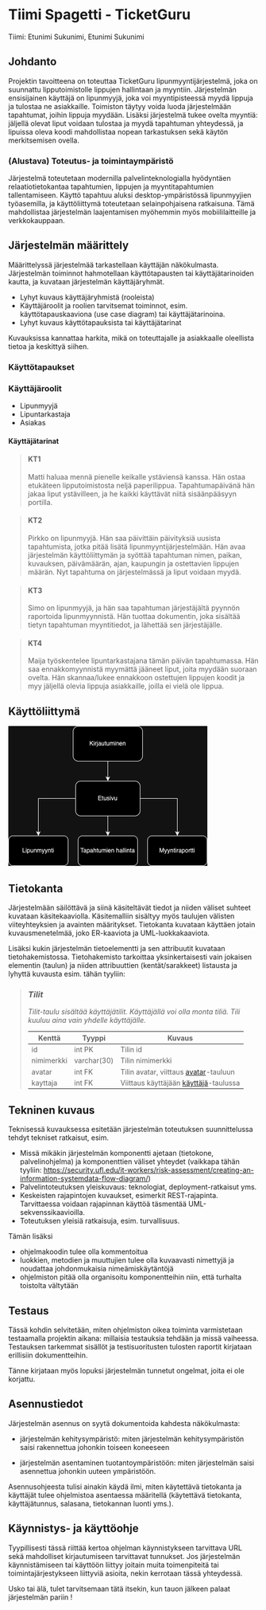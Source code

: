# Tiimi Spagetti - TicketGuru


Tiimi: Etunimi Sukunimi, Etunimi Sukunimi

## Johdanto

Projektin tavoitteena on toteuttaa TicketGuru lipunmyyntijärjestelmä, joka on suunnattu lipputoimistolle lippujen hallintaan ja myyntiin. Järjestelmän ensisijainen käyttäjä on lipunmyyjä, joka voi myyntipisteessä myydä lippuja ja tulostaa ne asiakkaille. Toimiston täytyy voida luoda järjestelmään tapahtumat, joihin lippuja myydään. Lisäksi järjestelmä tukee ovelta myyntiä: jäljellä olevat liput voidaan tulostaa ja myydä tapahtuman yhteydessä, ja lipuissa oleva koodi mahdollistaa nopean tarkastuksen sekä käytön merkitsemisen ovella.

### (Alustava) Toteutus- ja toimintaympäristö

Järjestelmä toteutetaan modernilla palvelinteknologialla hyödyntäen relaatiotietokantaa tapahtumien, lippujen ja myyntitapahtumien tallentamiseen. Käyttö tapahtuu aluksi desktop-ympäristössä lipunmyyjien työasemilla, ja käyttöliittymä toteutetaan selainpohjaisena ratkaisuna. Tämä mahdollistaa järjestelmän laajentamisen myöhemmin myös mobiililaitteille ja verkkokauppaan.


## Järjestelmän määrittely

Määrittelyssä järjestelmää tarkastellaan käyttäjän näkökulmasta. Järjestelmän
toiminnot hahmotellaan käyttötapausten tai käyttäjätarinoiden kautta, ja kuvataan järjestelmän
käyttäjäryhmät.

-   Lyhyt kuvaus käyttäjäryhmistä (rooleista)
-   Käyttäjäroolit ja roolien tarvitsemat toiminnot, esim. käyttötapauskaaviona
    (use case diagram) tai käyttäjätarinoina.
-   Lyhyt kuvaus käyttötapauksista tai käyttäjätarinat

Kuvauksissa kannattaa harkita, mikä on toteuttajalle ja asiakkaalle oleellista
tietoa ja keskittyä siihen.

### Käyttötapaukset
### Käyttäjäroolit
- Lipunmyyjä  
- Lipuntarkastaja  
- Asiakas  

#### Käyttäjätarinat
>#### KT1
>Matti haluaa mennä pienelle keikalle ystäviensä kanssa. Hän ostaa etukäteen lipputoimistosta neljä paperilippua. Tapahtumapäivänä hän jakaa liput ystävilleen, ja he kaikki käyttävät niitä sisäänpääsyyn portilla.  

>#### KT2
>Pirkko on lipunmyyjä. Hän saa päivittäin päivityksiä uusista tapahtumista, jotka pitää lisätä lipunmyyntijärjestelmään. Hän avaa järjestelmän käyttöliittymän ja syöttää tapahtuman nimen, paikan, kuvauksen, päivämäärän, ajan, kaupungin ja ostettavien lippujen määrän. Nyt tapahtuma on järjestelmässä ja liput voidaan myydä.  

>#### KT3
>Simo on lipunmyyjä, ja hän saa tapahtuman järjestäjältä pyynnön raportoida lipunmyynnistä. Hän tuottaa dokumentin, joka sisältää tietyn tapahtuman myyntitiedot, ja lähettää sen järjestäjälle.  

>#### KT4
>Maija työskentelee lipuntarkastajana tämän päivän tapahtumassa. Hän saa ennakkomyynnistä myymättä jääneet liput, joita myydään suoraan ovelta. Hän skannaa/lukee ennakkoon ostettujen lippujen koodit ja myy jäljellä olevia lippuja asiakkaille, joilla ei vielä ole lippua.  

## Käyttöliittymä

![TicketGuru käyttöliittymäkaavio](/resources/Kayttoliittyma_Ticketguru.drawio.png)

## Tietokanta

Järjestelmään säilöttävä ja siinä käsiteltävät tiedot ja niiden väliset suhteet
kuvataan käsitekaaviolla. Käsitemalliin sisältyy myös taulujen välisten viiteyhteyksien ja avainten
määritykset. Tietokanta kuvataan käyttäen jotain kuvausmenetelmää, joko ER-kaaviota ja UML-luokkakaaviota.

Lisäksi kukin järjestelmän tietoelementti ja sen attribuutit kuvataan
tietohakemistossa. Tietohakemisto tarkoittaa yksinkertaisesti vain jokaisen elementin (taulun) ja niiden
attribuuttien (kentät/sarakkeet) listausta ja lyhyttä kuvausta esim. tähän tyyliin:

> ### _Tilit_
> _Tilit-taulu sisältää käyttäjätilit. Käyttäjällä voi olla monta tiliä. Tili kuuluu aina vain yhdelle käyttäjälle._
>
> Kenttä | Tyyppi | Kuvaus
> ------ | ------ | ------
> id | int PK | Tilin id
> nimimerkki | varchar(30) |  Tilin nimimerkki
> avatar | int FK | Tilin avatar, viittaus [avatar](#Avatar)-tauluun
> kayttaja | int FK | Viittaus käyttäjään [käyttäjä](#Kayttaja)-taulussa

## Tekninen kuvaus

Teknisessä kuvauksessa esitetään järjestelmän toteutuksen suunnittelussa tehdyt tekniset
ratkaisut, esim.

-   Missä mikäkin järjestelmän komponentti ajetaan (tietokone, palvelinohjelma)
    ja komponenttien väliset yhteydet (vaikkapa tähän tyyliin:
    https://security.ufl.edu/it-workers/risk-assessment/creating-an-information-systemdata-flow-diagram/)
-   Palvelintoteutuksen yleiskuvaus: teknologiat, deployment-ratkaisut yms.
-   Keskeisten rajapintojen kuvaukset, esimerkit REST-rajapinta. Tarvittaessa voidaan rajapinnan käyttöä täsmentää
    UML-sekvenssikaavioilla.
-   Toteutuksen yleisiä ratkaisuja, esim. turvallisuus.

Tämän lisäksi

-   ohjelmakoodin tulee olla kommentoitua
-   luokkien, metodien ja muuttujien tulee olla kuvaavasti nimettyjä ja noudattaa
    johdonmukaisia nimeämiskäytäntöjä
-   ohjelmiston pitää olla organisoitu komponentteihin niin, että turhalta toistolta
    vältytään

## Testaus

Tässä kohdin selvitetään, miten ohjelmiston oikea toiminta varmistetaan
testaamalla projektin aikana: millaisia testauksia tehdään ja missä vaiheessa.
Testauksen tarkemmat sisällöt ja testisuoritusten tulosten raportit kirjataan
erillisiin dokumentteihin.

Tänne kirjataan myös lopuksi järjestelmän tunnetut ongelmat, joita ei ole korjattu.

## Asennustiedot

Järjestelmän asennus on syytä dokumentoida kahdesta näkökulmasta:

-   järjestelmän kehitysympäristö: miten järjestelmän kehitysympäristön saisi
    rakennettua johonkin toiseen koneeseen

-   järjestelmän asentaminen tuotantoympäristöön: miten järjestelmän saisi
    asennettua johonkin uuteen ympäristöön.

Asennusohjeesta tulisi ainakin käydä ilmi, miten käytettävä tietokanta ja
käyttäjät tulee ohjelmistoa asentaessa määritellä (käytettävä tietokanta,
käyttäjätunnus, salasana, tietokannan luonti yms.).

## Käynnistys- ja käyttöohje

Tyypillisesti tässä riittää kertoa ohjelman käynnistykseen tarvittava URL sekä
mahdolliset kirjautumiseen tarvittavat tunnukset. Jos järjestelmän
käynnistämiseen tai käyttöön liittyy joitain muita toimenpiteitä tai toimintajärjestykseen liittyviä asioita, nekin kerrotaan tässä yhteydessä.

Usko tai älä, tulet tarvitsemaan tätä itsekin, kun tauon jälkeen palaat
järjestelmän pariin !